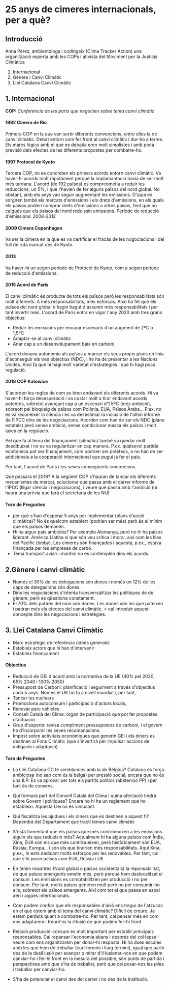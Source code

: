 25 anys de cimeres internacionals, per a què?
===

## Introducció
Anna Pérez, ambientòloga i codirigeix (Clima Tracker Action) una organització experta amb les COPs i ativista del Moviment per la Justícia Climàtica

1. Internacional
2. Gènere i Canvi Climàtic
3. Llei Catalana Canvi Climàtic

## 1. Internacional
**COP:** *Conferència de les parts que negocien sobre tema canvi climàtic*

#### 1992 Cimera de Rio 
Primera COP en la que van sortir diferents convencions, entre elles la de canvi climàtic. Debat entorn com fer front al canvi climàtic i dur-ho a terme.
Els marcs lògics amb el que es debatia eren molt simplistes i amb poca previsió dels efectes de les diferents propostes per combatre-ho.

#### 1997 Protocol de Kyoto 
Tercera COP, on es concreten els primers acords entorn canvi climàtic. Va haver-hi acords molt ràpidament perquè la implamantació havia de ser molt més tardana.
L'acord (de 192 països) es compreometia a reduir les reduccions, un 5%, i que l'havien de fer alguns països del nord global. No obstant, amb els anys van seguir augmentant les emissions. D'aquí en sorgiren també els mercats d'emissions i els drets d'emissions, en els quals els països podien comprar drets d'emissions a altres països, fent que no calgués que els països del nord reduissin emissions.
Període de reducció d'emissions: 2008-2012

#### 2009 Cimera Copenhagen
Va ser la cimera en la que es va certificar el fracàs de les nogociacions i del full de ruta marcat des de Kyoto.
 
#### 2013
Va haver-hi un segon període de Protocol de Kyoto, com a segon període de reducció d'emissions.

#### 2015 Acord de París
El canvi climàtic és producte de tots els països però les responsabilitats són molt diferents. A més responsabilitats, més esforços. Això ha fet que els països del nord global n'hagin hagut d'assumir més responsabilitats i per tant invertir més.
L'acord de París entra en vigor l'any 2020 amb tres grans objectius: 
+ Reduïr les emissions per encarar escenaris d'un augment de 2ºC o 1,5ºC
+ Adaptar-se al canvi climàtic 
+ Anar cap a un desenvolupament baix en carboni.

L'acord donava autonomia als països a marcar els seus propis plans en línia d'aconseguir els tres objectius (NDC), i ho ha de presentar a les Nacions Unides. Això fa que hi hagi molt varietat d'estratègies i que hi hagi poca regulació.

#### 2018 COP Katowice
S'acorden les regles de com es tiren endavant els diferents acords. Hi va haver-hi força desesperació i va costar molt a tirar endavant acords potentns, sobretot avançant cap a un escenari d'1.5ºC (més ambició), sobreott pel bloqueig de països com Polònia, EUA, Països Àrabs... P.ex. no es va reconèixer la ciència i es va desestimar la inclusió de l'últim informe de l'IPCC dins de les negociacions. 
Acorden com han de ser els NDC (plans estatals) però sense ambició, sense condicionar massa els països i molt laxes en la regulació.

Pel que fa al tema del finançament (climàtic) també va quedar molt desdibuixat i no es va regularitzar en cap manera. P.ex. qualsevol partida ecoǹomica pot ser finançament, com podrien ser préstecs, o no han de ser addicionals a la cooperació internacional que pugui ja fer el país.

Per tant, l'acord de París i les seves consegüents concrecions. 

Què passarà el 2019? A la següent COP s'hauran de tancar els diferents mecanismes de mercat, solucionar què passa amb el darrer informe de l'IPCC (lligar ciència i negociacions), i veure què passa amb l'ambició (hi haurà una prèvia que farà el secretaria de les NU)

#### Torn de Preguntes
- per què s'han d'esperar 5 anys per implementar (plans d'acció climàtica)? No és quelcom establert (podrien ser més) però és el mínim que els països demanen.
- Hi ha algun país ambiciós? Per exemple Alemanya, però no hi ha països liderant. Amèrica Llatina sí que són veu crítica i moral, així com les Illes del Pacífic (lobby). Les cimeres són finançades i aquesta, p.ex., estava finançada per les empreses de carbó.
- Tema transport aviari i marítim no es contemplen dins els acords.


## 2.Gènere i canvi climàtic
- Només el 30% de les delegacions són dones i només un 12% de les caps de delegacions són dones.
- Dins les negociacions s'intenta transversalitzar les polítiques de de gènere, però es qüestiona constament.
- El 70% dels pobres del món són dones. Les dones són les que pateixen i patiran més els efectes del canvi climàtic. = cal introduir aquest concepte dins les negocacions i estretègies.


## 3. Llei Catalana Canvi Climàtic
+ Marc estratègic de referència (idees generals)
+ Estableix actors que hi han d'intervenir
+ Estableix finançament

#### Objectius
- Reducció de GEI d'acord amb la normativa de la UE (40% pel 2030, 65% 2040 i 100% 2050)
- Pressupost de Carboni: planificació i seguiment a través d'objectius cada 5 anys. Només el UK ho fa a nivell mundial i, per tant, 
- Tancar les nuclears
- Promociona autoconsum i participació d'actors locals,
- Renovar parc vehicles
- Consell Català del Clima: òrgan de participació que pot fer propostes d'actuació
- Grup d'experts: revisa compliment pressupostos de carboni, i el govern ha d'incorporar les seves recomanacions.
- Impost sobre activitats econòmiques que generin GEI i els diners es destinen al Fons Climàtic (que s'invertirà per impulsar accions de mitigació i adaptació)


#### Torn de Preguntes
- La Llei Catalana CC té semblances amb la de Bèlgica? Catalana és força ambiciosa (no sap com és la belga) per pressió social, encara que no és una ILP. Es va aprovar per tots els partits polítics (abstenció PP) i per tant és de consens.
- Qui formarà part del Consell Català del Clima i quina afectació tindrà sobre Govern i polítiques? Encara no hi ha un reglament que ho estableixi. Aquesta Llei no és vinculant.

- Qui fiscalitza les ajudues i els diners que es destinen a aquest fi? Dependrà del Departament que tracti temes canvi climàtic
- S'està fomentant que els països que més contribeuixen a les emissions siguin els que redueixin més? Actualment hi ha alguns països com Índia, Xina, EUA són els que més contribueixen, però històricament són EUA, Rússia, Europa... i són els que tindrien més responsabilitats. Aquí Xina, p.ex., hi està dedicant molts esforços per les renovables. Per tant, cal que s'hi posin països com EUA, Rússia i UE.
- En tenim nosaltres (Nord global o països occidentals) la reponsabilitat, de que països emergents emetin més, però perquè hem deslocalitzat el consum. Les emissions es comptabilitzen per producció i no per consum. Per tant, molts països generen molt però no per consumir-ho ells; sobretot els països emergents. Així com tot el que passa en espai aeri i aigües internacionals.
- Com podem confiar que els responsables d'això ens tregui de l'atzucac en el que estem amb el tema del canvi climàtic? Difícil de creure.
Ja estem perduts quant a combatre-ho. Per tant, cal pensar més en com ens adaptarem i treure'ns la il·lusió de que podem fer-hi front. 
- Relació producció-consum és molt important per establir principals responsables. Cal repansar l'economia abans i després del col·lapse i veure com ens organitzarem per donar-hi resposta. Hi ha dues escales amb les que hem de treballar (curt termini i llarg termini), igual que partir des de la desil·lusió per avançar o mirar d'il·lusionar-nos en que podem canviar-ho i fer-hi front en la mesura del possible; són punts de partida i perspectives amb que s'ha de treballar, però que cal posar-nos les piles i treballar per canviar-ho.
- S'ha de potenciar el canvi des del carrer i no des de la institució.

